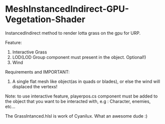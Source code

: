 # MeshInstancedIndirect-GPU-Vegetation-Shader  

InstancedIndirect method to render lotta grass on the gpu for URP. 
  
Feature:  
1. Interactive Grass  
2. LOD(LOD Group component must present in the object. Optional!)  
3. Wind  
  
Requirements and IMPORTANT:  
1. A single flat mesh like object(as in quads or blades), or else the wind will displaced the vertexs!  

Note: to use interactive feature, playerpos.cs component must be added to the object that you want to be interacted with, e.g : Character, enemies, etc...   
  
The GrassIntanced.hlsl is work of Cyanilux. What an awesome dude :)

